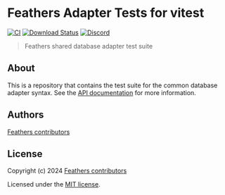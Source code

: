 # Feathers Adapter Tests for vitest

[![CI](https://github.com/feathersjs/feathers/workflows/Node.js%20CI/badge.svg)](https://github.com/feathersjs/feathers/actions?query=workflow%3A%22Node.js+CI%22)
[![Download Status](https://img.shields.io/npm/dm/@feathersjs/adapter-tests-vitest.svg?style=flat-square)](https://www.npmjs.com/package/@feathersjs/adapter-tests-vitest)
[![Discord](https://badgen.net/badge/icon/discord?icon=discord&label)](https://discord.gg/qa8kez8QBx)

> Feathers shared database adapter test suite

## About

This is a repository that contains the test suite for the common database adapter syntax. See the [API documentation](https://docs.feathersjs.com/api/databases/common.html) for more information.

## Authors

[Feathers contributors](https://github.com/feathersjs/adapter-tests/graphs/contributors)

## License

Copyright (c) 2024 [Feathers contributors](https://github.com/feathersjs/feathers/graphs/contributors)

Licensed under the [MIT license](LICENSE).
